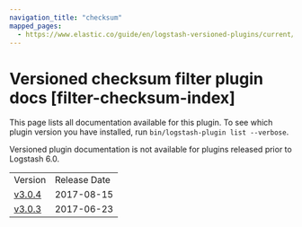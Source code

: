 ```yaml
---
navigation_title: "checksum"
mapped_pages:
  - https://www.elastic.co/guide/en/logstash-versioned-plugins/current/filter-checksum-index.html
---
```


# Versioned checksum filter plugin docs [filter-checksum-index]

This page lists all documentation available for this plugin. To see which plugin version you have installed, run `bin/logstash-plugin list --verbose`.

Versioned plugin documentation is not available for plugins released prior to Logstash 6.0.

| | |
| :- | :- |
| Version | Release Date |
| [v3.0.4](v3-0-4-plugins-filters-checksum.md) | 2017-08-15 |
| [v3.0.3](v3-0-3-plugins-filters-checksum.md) | 2017-06-23 |
